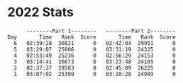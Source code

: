 # 2022 Stats
<!--- https://adventofcode.com/2022/leaderboard/self --->
```
      --------Part 1--------   --------Part 2--------
Day       Time   Rank  Score       Time   Rank  Score
  6   02:39:28  30821      0   02:42:04  29951      0
  5   03:29:07  25806      0   03:31:19  24325      0
  4   02:53:49  25236      0   02:56:29  24153      0
  3   03:14:41  26673      0   03:23:48  24185      0
  2   02:37:37  28583      0   02:45:09  26225      0
  1   03:07:02  25399      0   03:20:20  24989      0
```